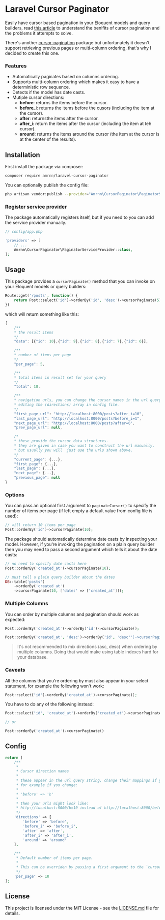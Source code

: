 # Laravel Cursor Paginator

Easily have cursor based pagination in your Eloquent models and query builders, read [this article](https://use-the-index-luke.com/sql/partial-results/fetch-next-page) to understand the benifits of cursor pagination and the problems it attempts to solve.

There's another [cursor-pagination](https://github.com/juampi92/cursor-pagination) package but unfortunately it doesn't support retrieving previous pages or multi-column ordering, that's why I decided to create this one.

### Features

* Automatically paginates based on columns ordering.
* Supports multi-column ordering which makes it easy to have a deterministic row sequence.
* Detects if the model has date casts.
* Mutiple cursor directions:
  * **before**: returns the items before the cursor.
  * **before_i**: returns the items before the cusors (including the item at the cursor).
  * **after**: returnsthe items after the cursor.
  * **after_i**: return the items after the cursor (including the item at teh cursor).
  * **around**: returns the items around the cursor (the item at the cursor is at the center of the results).

## Installation

First install the package via composer:

```sh
composer require amrnn/laravel-cursor-paginator
```

You can optionally publish the config file:

```sh
php artisan vendor:publish --provider="Amrnn\CursorPaginator\PaginatorServiceProvider"
```

### Register service provider
The package automatically registers itself, but if you need to you can add the service provider manually.

```php
// config/app.php

'providers' => [
    // ...
    Amrnn\CursorPaginator\PaginatorServiceProvider::class,
];
```

## Usage

This package provides a `cursorPaginate()` method that you can invoke on your Eloquent models or query builders:

```php
Route::get('/posts', function() {
    return Post::select('id')->orderBy('id', 'desc')->cursorPaginate(5);
})
```

which will return something like this:

```js
{
    /**
    * the result items
    */
    "data": [{"id": 10},{"id": 9},{"id": 8},{"id": 7},{"id": 6}],

    /**
    * number of items per page
    */  
    "per_page": 5,

    /**
    * total items in result set for your query
    */  
    "total": 10,

    /**
    * navigation urls, you can change the cursor names in the url query string by
    * editing the (directions) array in config file.
    */
    "first_page_url": "http://localhost:8000/posts?after_i=10",
    "last_page_url": "http://localhost:8000/posts?before_i=1",
    "next_page_url": "http://localhost:8000/posts?after=6",
    "prev_page_url": null,

    /*
    * these provide the cursor data structures.
    * they are given in case you want to construct the url manually,
    * but usually you will  just use the urls shown above.
    */
    "current_page": {...},
    "first_page": {...},
    "last_page": {...},
    "next_page": {...},
    "previous_page": null
}
```

### Options
You can pass an optional first argument to `paginateCursor()` to specify the number of items per page (if left empty a default value from config file is used):

```php
// will return 10 items per page
Post::orderBy('id')->cursorPaginate(10);
```

The package should automatically determine date casts by inspecting your model. However, if you're invoking the pagination on a plain query builder then you may need to pass a second argument which tells it about the date casts:
```php
// no need to specify date casts here
Post::orderBy('created_at')->cursorPaginate(10);

// must tell a plain query builder about the dates
DB::table('posts')
    ->orderBy('created_at')
    ->cursorPaginate(10, ['dates' => ['created_at']]);
```

### Multiple Columns
You can order by multiple columns and pagination should work as expected:

```php
Post::orderBy('created_at')->orderBy('id')->cursorPaginate();

Post::orderBy('created_at', 'desc')->orderBy('id', 'desc'')->cursorPaginate();
```
> It's not recommended to mix directions (asc, desc) when ordering by multiple columns. Doing that would make using table indexes hard for your database.

### Caveats
All the columns that you're ordering by must also appear in your select statement, for example the following won't work:

```php
Post::select('id')->orderBy('created_at')->cursorPaginate();
```
You have to do any of the following instead:
```php
Post::select('id', 'created_at')->orderBy('created_at')->cursorPaginate();

// or

Post::orderBy('created_at')->cursorPaginate()

```

## Config

```php
return [
    /**
     * 
     * Cursor direction names
     * 
     * these appear in the url query string, change their mappings if you need to.
     * for example if you change: 
     * 
     * 'before' => 'b'
     * 
     * then your urls might look like:
     * http://localhost:8000/b=10 instead of http://localhost:8000/before=10
     */
    'directions' => [
        'before' => 'before',
        'before_i' => 'before_i',
        'after' => 'after',
        'after_i' => 'after_i',
        'around' => 'around'
    ],

    /**
     * Default number of items per page.
     * 
     * This can be overriden by passing a first argument to the `cursorPaginate()` method.
     */
    'per_page' => 10
];
```

## License

This project is licensed under the MIT License - see the [LICENSE.md](LICENSE.md) file for details.